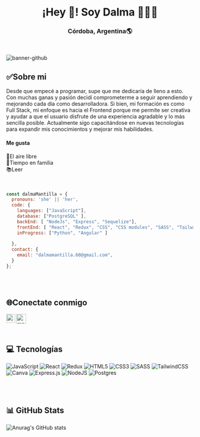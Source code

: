 <h1 align="center">¡Hey 👋! Soy Dalma 👩🏻‍💻</h1>
<h3 align="center">Córdoba, Argentina🌎</h3><br/>

![banner-github](https://github.com/DalmaMantilla/DalmaMantilla/assets/89420579/f3758fd6-e8b4-47bc-a4aa-f9d40c7be6e3)








<h2>✅Sobre mi</h2>
<p>
Desde que empecé a programar, supe que me dedicaría de lleno a esto. Con muchas ganas y pasión decidí comprometerme a seguir        aprendiendo y mejorando cada día como desarrolladora. Si bien, mi formación es como Full Stack, mi enfoque es hacia el Frontend porque  me permite ser creativa y ayudar a que el usuario disfrute de una experiencia agradable y lo más sencilla posible. Actualmente sigo capacitándose en nuevas tecnologías para expandir mis conocimientos y mejorar mis habilidades.
</p>

<h4>Me gusta</h4>
 <p>
   🌅El aire libre  <br/>
   👩‍Tiempo en familia  <br/>
   📚Leer <br/>
 </p>
</br>

```js
const dalmaMantilla = {
  pronouns: 'she' || 'her',
  code: {
    languages: ["JavaScript"],
    database: ["PostgreSQL" ],
    backEnd: [ "NodeJs", "Express", "Sequelize"],
    frontEnd: [ "React", "Redux", "CSS", "CSS modules", "SASS", "Tailwind" ],
    inProgress: ["Python", "Angular" ]
   
  },
  contact: {
    email: "dalmamantilla.60@gmail.com",
  }
};
```
</br>
</br>


<h2>🌐Conectate conmigo </h2>

<a href="https://www.linkedin.com/in/dalma-mantilla/">
  <img align="left" alt="me | Linkedin" width="24px" src="https://github.com/TheDudeThatCode/TheDudeThatCode/blob/master/Assets/Linkedin.svg" />
</a>
<a href="mailto:dalmamantilla.60@gmail.com">
   <img align="left" alt="mail | Gmail" width="26px" src="https://github.com/TheDudeThatCode/TheDudeThatCode/blob/master/Assets/Gmail.svg" />
</a>
  
</br>
</br>
</br>


  
<h2>💻 Tecnologías </h2>

  ![JavaScript](https://img.shields.io/badge/javascript-%23323330.svg?style=for-the-badge&logo=javascript&logoColor=%23F7DF1E) 
  ![React](https://img.shields.io/badge/react-%2320232a.svg?style=for-the-badge&logo=react&logoColor=%2361DAFB) 
  ![Redux](https://img.shields.io/badge/redux-%23593d88.svg?style=for-the-badge&logo=redux&logoColor=white)
  ![HTML5](https://img.shields.io/badge/html5-%23E34F26.svg?style=for-the-badge&logo=html5&logoColor=white)
  ![CSS3](https://img.shields.io/badge/css3-%231572B6.svg?style=for-the-badge&logo=css3&logoColor=white) 
  ![SASS](https://img.shields.io/badge/SASS-hotpink.svg?style=for-the-badge&logo=SASS&logoColor=white)
  ![TailwindCSS](https://img.shields.io/badge/tailwindcss-%2338B2AC.svg?style=for-the-badge&logo=tailwind-css&logoColor=white)
  ![Canva](https://img.shields.io/badge/Canva-%2300C4CC.svg?style=for-the-badge&logo=Canva&logoColor=white)
  ![Express.js](https://img.shields.io/badge/express.js-%23404d59.svg?style=for-the-badge&logo=express&logoColor=%2361DAFB) 
  ![NodeJS](https://img.shields.io/badge/node.js-6DA55F?style=for-the-badge&logo=node.js&logoColor=white) 
  ![Postgres](https://img.shields.io/badge/postgres-%23316192.svg?style=for-the-badge&logo=postgresql&logoColor=white)  

</br>
</br>


<h2>📊 GitHub Stats</h2>

![Anurag's GitHub stats](https://github-readme-stats.vercel.app/api?username=DalmaMantilla&theme=midnight-purple&show_icons=true)



